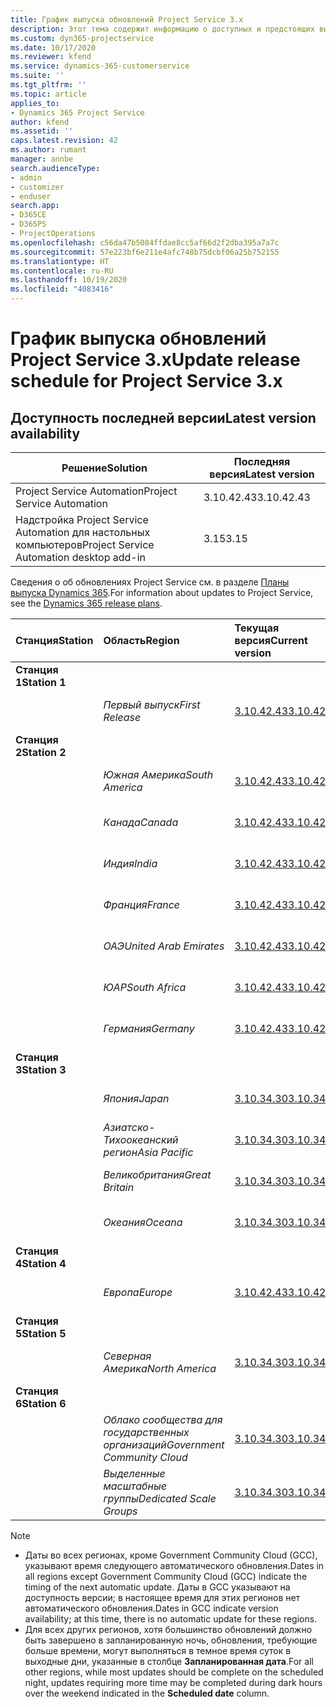 ```yaml
---
title: График выпуска обновлений Project Service 3.x
description: Этот тема содержит информацию о доступных и предстоящих выпусках Dynamics 365 Project Service Automation.
ms.custom: dyn365-projectservice
ms.date: 10/17/2020
ms.reviewer: kfend
ms.service: dynamics-365-customerservice
ms.suite: ''
ms.tgt_pltfrm: ''
ms.topic: article
applies_to:
- Dynamics 365 Project Service
author: kfend
ms.assetid: ''
caps.latest.revision: 42
ms.author: rumant
manager: annbe
search.audienceType:
- admin
- customizer
- enduser
search.app:
- D365CE
- D365PS
- ProjectOperations
ms.openlocfilehash: c56da47b5084ffdae8cc5af66d2f2dba395a7a7c
ms.sourcegitcommit: 57e223bf6e211e4afc748b75dcbf06a25b752155
ms.translationtype: HT
ms.contentlocale: ru-RU
ms.lasthandoff: 10/19/2020
ms.locfileid: "4083416"
---
```

# <a name="update-release-schedule-for-project-service-3x"></a><span data-ttu-id="dcf56-103">График выпуска обновлений Project Service 3.x</span><span class="sxs-lookup"><span data-stu-id="dcf56-103">Update release schedule for Project Service 3.x</span></span>

## <a name="latest-version-availability"></a><span data-ttu-id="dcf56-104">Доступность последней версии</span><span class="sxs-lookup"><span data-stu-id="dcf56-104">Latest version availability</span></span>

| <span data-ttu-id="dcf56-105">Решение</span><span class="sxs-lookup"><span data-stu-id="dcf56-105">Solution</span></span>  | <span data-ttu-id="dcf56-106">Последняя версия</span><span class="sxs-lookup"><span data-stu-id="dcf56-106">Latest version</span></span> |
|-------|----|
| <span data-ttu-id="dcf56-107">Project Service Automation</span><span class="sxs-lookup"><span data-stu-id="dcf56-107">Project Service Automation</span></span>    |  <span data-ttu-id="dcf56-108">3.10.42.43</span><span class="sxs-lookup"><span data-stu-id="dcf56-108">3.10.42.43</span></span>  |
| <span data-ttu-id="dcf56-109">Надстройка Project Service Automation для настольных компьютеров</span><span class="sxs-lookup"><span data-stu-id="dcf56-109">Project Service Automation desktop add-in</span></span>                | <span data-ttu-id="dcf56-110">3.15</span><span class="sxs-lookup"><span data-stu-id="dcf56-110">3.15</span></span>          |

<span data-ttu-id="dcf56-111">Сведения о об обновлениях Project Service см. в разделе [Планы выпуска Dynamics 365](https://docs.microsoft.com/dynamics365/release-plans/).</span><span class="sxs-lookup"><span data-stu-id="dcf56-111">For information about updates to Project Service, see the [Dynamics 365 release plans](https://docs.microsoft.com/dynamics365/release-plans/).</span></span> 

| <span data-ttu-id="dcf56-112">Станция</span><span class="sxs-lookup"><span data-stu-id="dcf56-112">Station</span></span>  | <span data-ttu-id="dcf56-113">Область</span><span class="sxs-lookup"><span data-stu-id="dcf56-113">Region</span></span> | <span data-ttu-id="dcf56-114">Текущая версия</span><span class="sxs-lookup"><span data-stu-id="dcf56-114">Current version</span></span> | <span data-ttu-id="dcf56-115">Следующая версия</span><span class="sxs-lookup"><span data-stu-id="dcf56-115">Next version</span></span> |  <span data-ttu-id="dcf56-116">Запланированная дата</span><span class="sxs-lookup"><span data-stu-id="dcf56-116">Scheduled date</span></span>
| :---   | :---   | :---   | :---   |:---   |         
|<span data-ttu-id="dcf56-117"><strong>Станция 1</strong></span><span class="sxs-lookup"><span data-stu-id="dcf56-117"><strong>Station 1</strong></span></span> | |  |  | |
| | <span data-ttu-id="dcf56-118"><i>Первый выпуск</i></span><span class="sxs-lookup"><span data-stu-id="dcf56-118"><i>First Release</i></span></span> | [<span data-ttu-id="dcf56-119">3.10.42.43</span><span class="sxs-lookup"><span data-stu-id="dcf56-119">3.10.42.43</span></span>](whats-new-ur-24.md) | <span data-ttu-id="dcf56-120">Подлежит уточнению</span><span class="sxs-lookup"><span data-stu-id="dcf56-120">TBD</span></span> | <span data-ttu-id="dcf56-121">23 октября 2020 года</span><span class="sxs-lookup"><span data-stu-id="dcf56-121">October 23, 2020</span></span>
|<span data-ttu-id="dcf56-122"><strong>Станция 2</strong></span><span class="sxs-lookup"><span data-stu-id="dcf56-122"><strong>Station 2</strong></span></span> | |  |  | |
| | <span data-ttu-id="dcf56-123"><i>Южная Америка</i></span><span class="sxs-lookup"><span data-stu-id="dcf56-123"><i>South America</i></span></span> | [<span data-ttu-id="dcf56-124">3.10.42.43</span><span class="sxs-lookup"><span data-stu-id="dcf56-124">3.10.42.43</span></span>](whats-new-ur-24.md) | <span data-ttu-id="dcf56-125">Подлежит уточнению</span><span class="sxs-lookup"><span data-stu-id="dcf56-125">TBD</span></span> | <span data-ttu-id="dcf56-126">30 октября 2020 года</span><span class="sxs-lookup"><span data-stu-id="dcf56-126">October 30, 2020</span></span>
| | <span data-ttu-id="dcf56-127"><i>Канада</i></span><span class="sxs-lookup"><span data-stu-id="dcf56-127"><i>Canada</i></span></span> | [<span data-ttu-id="dcf56-128">3.10.42.43</span><span class="sxs-lookup"><span data-stu-id="dcf56-128">3.10.42.43</span></span>](whats-new-ur-24.md) | <span data-ttu-id="dcf56-129">Подлежит уточнению</span><span class="sxs-lookup"><span data-stu-id="dcf56-129">TBD</span></span> | <span data-ttu-id="dcf56-130">30 октября 2020 года</span><span class="sxs-lookup"><span data-stu-id="dcf56-130">October 30, 2020</span></span> 
| | <span data-ttu-id="dcf56-131"><i>Индия</i></span><span class="sxs-lookup"><span data-stu-id="dcf56-131"><i>India</i></span></span> | [<span data-ttu-id="dcf56-132">3.10.42.43</span><span class="sxs-lookup"><span data-stu-id="dcf56-132">3.10.42.43</span></span>](whats-new-ur-24.md) | <span data-ttu-id="dcf56-133">Подлежит уточнению</span><span class="sxs-lookup"><span data-stu-id="dcf56-133">TBD</span></span> | <span data-ttu-id="dcf56-134">30 октября 2020 года</span><span class="sxs-lookup"><span data-stu-id="dcf56-134">October 30, 2020</span></span>
| | <span data-ttu-id="dcf56-135"><i>Франция</i></span><span class="sxs-lookup"><span data-stu-id="dcf56-135"><i>France</i></span></span> | [<span data-ttu-id="dcf56-136">3.10.42.43</span><span class="sxs-lookup"><span data-stu-id="dcf56-136">3.10.42.43</span></span>](whats-new-ur-24.md) | <span data-ttu-id="dcf56-137">Подлежит уточнению</span><span class="sxs-lookup"><span data-stu-id="dcf56-137">TBD</span></span> | <span data-ttu-id="dcf56-138">30 октября 2020 года</span><span class="sxs-lookup"><span data-stu-id="dcf56-138">October 30, 2020</span></span>
| | <span data-ttu-id="dcf56-139"><i>ОАЭ</i></span><span class="sxs-lookup"><span data-stu-id="dcf56-139"><i>United Arab Emirates</i></span></span> | [<span data-ttu-id="dcf56-140">3.10.42.43</span><span class="sxs-lookup"><span data-stu-id="dcf56-140">3.10.42.43</span></span>](whats-new-ur-24.md) | <span data-ttu-id="dcf56-141">Подлежит уточнению</span><span class="sxs-lookup"><span data-stu-id="dcf56-141">TBD</span></span> | <span data-ttu-id="dcf56-142">30 октября 2020 года</span><span class="sxs-lookup"><span data-stu-id="dcf56-142">October 30, 2020</span></span>
| | <span data-ttu-id="dcf56-143"><i>ЮАР</i></span><span class="sxs-lookup"><span data-stu-id="dcf56-143"><i>South Africa</i></span></span> | [<span data-ttu-id="dcf56-144">3.10.42.43</span><span class="sxs-lookup"><span data-stu-id="dcf56-144">3.10.42.43</span></span>](whats-new-ur-24.md) | <span data-ttu-id="dcf56-145">Подлежит уточнению</span><span class="sxs-lookup"><span data-stu-id="dcf56-145">TBD</span></span> | <span data-ttu-id="dcf56-146">30 октября 2020 года</span><span class="sxs-lookup"><span data-stu-id="dcf56-146">October 30, 2020</span></span>
| | <span data-ttu-id="dcf56-147"><i>Германия</i></span><span class="sxs-lookup"><span data-stu-id="dcf56-147"><i>Germany</i></span></span> | [<span data-ttu-id="dcf56-148">3.10.42.43</span><span class="sxs-lookup"><span data-stu-id="dcf56-148">3.10.42.43</span></span>](whats-new-ur-24.md) | <span data-ttu-id="dcf56-149">Подлежит уточнению</span><span class="sxs-lookup"><span data-stu-id="dcf56-149">TBD</span></span> | <span data-ttu-id="dcf56-150">30 октября 2020 года</span><span class="sxs-lookup"><span data-stu-id="dcf56-150">October 30, 2020</span></span>
|<span data-ttu-id="dcf56-151"><strong>Станция 3</strong></span><span class="sxs-lookup"><span data-stu-id="dcf56-151"><strong>Station 3</strong></span></span> | |  |  | |
| | <span data-ttu-id="dcf56-152"><i>Япония</i></span><span class="sxs-lookup"><span data-stu-id="dcf56-152"><i>Japan</i></span></span> |[<span data-ttu-id="dcf56-153">3.10.34.30</span><span class="sxs-lookup"><span data-stu-id="dcf56-153">3.10.34.30</span></span>](whats-new-ur-23.md) | [<span data-ttu-id="dcf56-154">3.10.42.43</span><span class="sxs-lookup"><span data-stu-id="dcf56-154">3.10.42.43</span></span>](whats-new-ur-24.md) | <span data-ttu-id="dcf56-155">9 октября 2020 года</span><span class="sxs-lookup"><span data-stu-id="dcf56-155">October 9, 2020</span></span> 
| | <span data-ttu-id="dcf56-156"><i>Азиатско-Тихоокеанский регион</i></span><span class="sxs-lookup"><span data-stu-id="dcf56-156"><i>Asia Pacific</i></span></span> |[<span data-ttu-id="dcf56-157">3.10.34.30</span><span class="sxs-lookup"><span data-stu-id="dcf56-157">3.10.34.30</span></span>](whats-new-ur-23.md) | [<span data-ttu-id="dcf56-158">3.10.42.43</span><span class="sxs-lookup"><span data-stu-id="dcf56-158">3.10.42.43</span></span>](whats-new-ur-24.md) | <span data-ttu-id="dcf56-159">9 октября 2020 года</span><span class="sxs-lookup"><span data-stu-id="dcf56-159">October 9, 2020</span></span>
| | <span data-ttu-id="dcf56-160"><i>Великобритания</i></span><span class="sxs-lookup"><span data-stu-id="dcf56-160"><i>Great Britain</i></span></span> |[<span data-ttu-id="dcf56-161">3.10.34.30</span><span class="sxs-lookup"><span data-stu-id="dcf56-161">3.10.34.30</span></span>](whats-new-ur-23.md) | [<span data-ttu-id="dcf56-162">3.10.42.43</span><span class="sxs-lookup"><span data-stu-id="dcf56-162">3.10.42.43</span></span>](whats-new-ur-24.md) | <span data-ttu-id="dcf56-163">9 октября 2020 года</span><span class="sxs-lookup"><span data-stu-id="dcf56-163">October 9, 2020</span></span>
| | <span data-ttu-id="dcf56-164"><i>Океания</i></span><span class="sxs-lookup"><span data-stu-id="dcf56-164"><i>Oceana</i></span></span> |[<span data-ttu-id="dcf56-165">3.10.34.30</span><span class="sxs-lookup"><span data-stu-id="dcf56-165">3.10.34.30</span></span>](whats-new-ur-23.md) | [<span data-ttu-id="dcf56-166">3.10.42.43</span><span class="sxs-lookup"><span data-stu-id="dcf56-166">3.10.42.43</span></span>](whats-new-ur-24.md) | <span data-ttu-id="dcf56-167">9 октября 2020 года</span><span class="sxs-lookup"><span data-stu-id="dcf56-167">October 9, 2020</span></span>
|<span data-ttu-id="dcf56-168"><strong>Станция 4</strong></span><span class="sxs-lookup"><span data-stu-id="dcf56-168"><strong>Station 4</strong></span></span> | |  |  | |
| | <span data-ttu-id="dcf56-169"><i>Европа</i></span><span class="sxs-lookup"><span data-stu-id="dcf56-169"><i>Europe</i></span></span> |[<span data-ttu-id="dcf56-170">3.10.42.43</span><span class="sxs-lookup"><span data-stu-id="dcf56-170">3.10.42.43</span></span>](whats-new-ur-24.md) | <span data-ttu-id="dcf56-171">Подлежит уточнению</span><span class="sxs-lookup"><span data-stu-id="dcf56-171">TBD</span></span> | <span data-ttu-id="dcf56-172">13 ноября 2020 г.</span><span class="sxs-lookup"><span data-stu-id="dcf56-172">November 13, 2020</span></span>
|<span data-ttu-id="dcf56-173"><strong>Станция 5</strong></span><span class="sxs-lookup"><span data-stu-id="dcf56-173"><strong>Station 5</strong></span></span> | |  |  | |
| | <span data-ttu-id="dcf56-174"><i>Северная Америка</i></span><span class="sxs-lookup"><span data-stu-id="dcf56-174"><i>North America</i></span></span> |[<span data-ttu-id="dcf56-175">3.10.34.30</span><span class="sxs-lookup"><span data-stu-id="dcf56-175">3.10.34.30</span></span>](whats-new-ur-23.md) | [<span data-ttu-id="dcf56-176">3.10.42.43</span><span class="sxs-lookup"><span data-stu-id="dcf56-176">3.10.42.43</span></span>](whats-new-ur-24.md) | <span data-ttu-id="dcf56-177">23 октября 2020 года</span><span class="sxs-lookup"><span data-stu-id="dcf56-177">October 23, 2020</span></span>
|<span data-ttu-id="dcf56-178"><strong>Станция 6</strong></span><span class="sxs-lookup"><span data-stu-id="dcf56-178"><strong>Station 6</strong></span></span> | |  |  | |
| | <span data-ttu-id="dcf56-179"><i>Облако сообщества для государственных организаций</i></span><span class="sxs-lookup"><span data-stu-id="dcf56-179"><i>Government Community Cloud</i></span></span> |[<span data-ttu-id="dcf56-180">3.10.34.30</span><span class="sxs-lookup"><span data-stu-id="dcf56-180">3.10.34.30</span></span>](whats-new-ur-23.md) | [<span data-ttu-id="dcf56-181">3.10.42.43</span><span class="sxs-lookup"><span data-stu-id="dcf56-181">3.10.42.43</span></span>](whats-new-ur-24.md) | <span data-ttu-id="dcf56-182">30 октября 2020 года</span><span class="sxs-lookup"><span data-stu-id="dcf56-182">October 30, 2020</span></span>
| | <span data-ttu-id="dcf56-183"><i>Выделенные масштабные группы</i></span><span class="sxs-lookup"><span data-stu-id="dcf56-183"><i>Dedicated Scale Groups</i></span></span> |[<span data-ttu-id="dcf56-184">3.10.34.30</span><span class="sxs-lookup"><span data-stu-id="dcf56-184">3.10.34.30</span></span>](whats-new-ur-23.md) | [<span data-ttu-id="dcf56-185">3.10.42.43</span><span class="sxs-lookup"><span data-stu-id="dcf56-185">3.10.42.43</span></span>](whats-new-ur-24.md) | <span data-ttu-id="dcf56-186">30 октября 2020 года</span><span class="sxs-lookup"><span data-stu-id="dcf56-186">October 30, 2020</span></span>

>[!Note]
> - <span data-ttu-id="dcf56-187">Даты во всех регионах, кроме Government Community Cloud (GCC), указывают время следующего автоматического обновления.</span><span class="sxs-lookup"><span data-stu-id="dcf56-187">Dates in all regions except Government Community Cloud (GCC) indicate the timing of the next automatic update.</span></span> <span data-ttu-id="dcf56-188">Даты в GCC указывают на доступность версии; в настоящее время для этих регионов нет автоматического обновления.</span><span class="sxs-lookup"><span data-stu-id="dcf56-188">Dates in GCC indicate version availability; at this time, there is no automatic update for these regions.</span></span>
> - <span data-ttu-id="dcf56-189">Для всех других регионов, хотя большинство обновлений должно быть завершено в запланированную ночь, обновления, требующие больше времени, могут выполняться в темное время суток в выходные дни, указанные в столбце **Запланированная дата**.</span><span class="sxs-lookup"><span data-stu-id="dcf56-189">For all other regions, while most updates should be complete on the scheduled night, updates requiring more time may be completed during dark hours over the weekend indicated in the **Scheduled date** column.</span></span>
